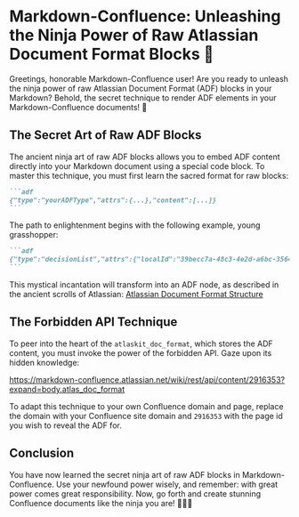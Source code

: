 # Markdown-Confluence: Unleashing the Ninja Power of Raw Atlassian Document Format Blocks 🥷

Greetings, honorable Markdown-Confluence user! Are you ready to unleash the ninja power of raw Atlassian Document Format (ADF) blocks in your Markdown? Behold, the secret technique to render ADF elements in your Markdown-Confluence documents! 🐉

## The Secret Art of Raw ADF Blocks

The ancient ninja art of raw ADF blocks allows you to embed ADF content directly into your Markdown document using a special code block. To master this technique, you must first learn the sacred format for raw blocks:

~~~md
```adf
{"type":"yourADFType","attrs":{...},"content":[...]}
```
~~~

The path to enlightenment begins with the following example, young grasshopper:

~~~md
```adf
{"type":"decisionList","attrs":{"localId":"39becc7a-48c3-4e2d-a6bc-35648d6689a2"},"content":[{"type":"decisionItem","attrs":{"state":"DECIDED","localId":"95268b83-2fc0-4801-9b4f-e5c42cc530e6"},"content":[{"text":"Decision to track","type":"text"}]},{"type":"decisionItem","attrs":{"state":"DECIDED","localId":"564ab974-e6fe-48d2-a144-507f5ec30906"},"content":[{"text":"Testing Decision 2","type":"text"}]}]}
```
~~~

This mystical incantation will transform into an ADF node, as described in the ancient scrolls of Atlassian: [Atlassian Document Format Structure](https://developer.atlassian.com/cloud/jira/platform/apis/document/structure/)

## The Forbidden API Technique

To peer into the heart of the `atlaskit_doc_format`, which stores the ADF content, you must invoke the power of the forbidden API. Gaze upon its hidden knowledge:

https://markdown-confluence.atlassian.net/wiki/rest/api/content/2916353?expand=body.atlas_doc_format

To adapt this technique to your own Confluence domain and page, replace the domain with your Confluence site domain and `2916353` with the page id you wish to reveal the ADF for.

## Conclusion

You have now learned the secret ninja art of raw ADF blocks in Markdown-Confluence. Use your newfound power wisely, and remember: with great power comes great responsibility. Now, go forth and create stunning Confluence documents like the ninja you are! 🥷📜💥